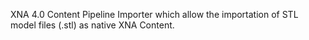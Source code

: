 XNA 4.0 Content Pipeline Importer which allow the importation of STL model files (.stl) as native XNA Content.